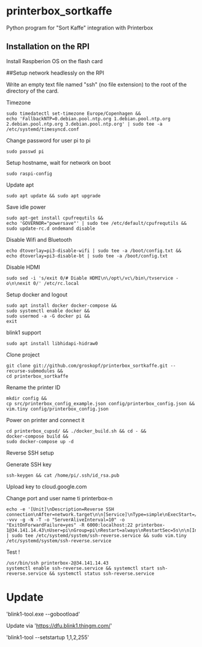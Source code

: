 # printerbox_sortkaffe
Python program for "Sort Kaffe" integration with Printerbox

## Installation on the RPI

Install Raspberion OS on the flash card

##Setup network headlessly on the RPI

Write an empty text file named "ssh" (no file extension) to the root of the directory of the card. 

Timezone
```
sudo timedatectl set-timezone Europe/Copenhagen &&
echo 'FallbackNTP=0.debian.pool.ntp.org 1.debian.pool.ntp.org 2.debian.pool.ntp.org 3.debian.pool.ntp.org' | sudo tee -a /etc/systemd/timesyncd.conf
```
Change password for user pi to pi
```
sudo passwd pi
```

Setup hostname, wait for network on boot
```
sudo raspi-config 
```

Update apt
```
sudo apt update && sudo apt upgrade
```

Save idle power
```
sudo apt-get install cpufrequtils &&
echo 'GOVERNOR="powersave"' | sudo tee /etc/default/cpufrequtils &&
sudo update-rc.d ondemand disable 
```

Disable Wifi and Bluetooth
```
echo dtoverlay=pi3-disable-wifi | sudo tee -a /boot/config.txt &&
echo dtoverlay=pi3-disable-bt | sudo tee -a /boot/config.txt
```
Disable HDMI
```
sudo sed -i 's/exit 0/# Diable HDMI\n\/opt\/vc\/bin\/tvservice -o\n\nexit 0/' /etc/rc.local
```

Setup docker  and logout
```
sudo apt install docker docker-compose &&
sudo systemctl enable docker &&
sudo usermod -a -G docker pi &&
exit
```

blink1 support
```
sudo apt install libhidapi-hidraw0
```

Clone project
```
git clone git://github.com/groskopf/printerbox_sortkaffe.git --recurse-submodules &&
cd printerbox_sortkaffe
```

Rename the printer ID
```
mkdir config &&
cp src/printerbox_config_example.json config/printerbox_config.json &&
vim.tiny config/printerbox_config.json 
```

Power on printer and connect it
```
cd printerbox_cupsd/ && ./docker_build.sh && cd - &&
docker-compose build &&
sudo docker-compose up -d
```


Reverse SSH setup

Generate SSH key

```
ssh-keygen && cat /home/pi/.ssh/id_rsa.pub  
```

Upload key to cloud.google.com

Change port and user name ti printerbox-n
```
echo -e '[Unit]\nDescription=Reverse SSH connection\nAfter=network.target\n\n[Service]\nType=simple\nExecStart=/usr/bin/ssh -vvv -g -N -T -o "ServerAliveInterval=10" -o "ExitOnForwardFailure=yes" -R 6000:localhost:22 printerbox-1@34.141.14.43\nUser=pi\nGroup=pi\nRestart=always\nRestartSec=5s\n\n[Install]\nWantedBy=default.target\n' | sudo tee /etc/systemd/system/ssh-reverse.service && sudo vim.tiny /etc/systemd/system/ssh-reverse.service  

```
Test !

```
/usr/bin/ssh printerbox-2@34.141.14.43  
systemctl enable ssh-reverse.service && systemctl start ssh-reverse.service && systemctl status ssh-reverse.service
```



# Update
'blink1-tool.exe --gobootload'

Update via 'https://dfu.blink1.thingm.com/'

'blink1-tool --setstartup 1,1,2,255'



